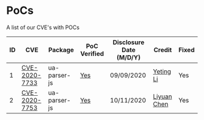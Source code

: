 # PoCs
A list of our CVE's with POCs

| ID| CVE|  Package |  PoC Verified  | Disclosure Date (M/D/Y) |Credit | Fixed |
|---|---|---|---|---|---|---|
|1| [CVE-2020-7733](https://cve.mitre.org/cgi-bin/cvename.cgi?name=CVE-2020-7733) | ua-parser-js | [Yes](https://github.com/yetingli/PoCs/blob/main/CVE-2020-7733/CVE-2020-7733.js) | 09/09/2020 | [Yeting Li](https://github.com/yetingli) | Yes |
|2| [CVE-2020-7753](https://cve.mitre.org/cgi-bin/cvename.cgi?name=CVE-2020-7753) | ua-parser-js | [Yes](https://github.com/yetingli/PoCs/blob/main/CVE-2020-7753/CVE-2020-7753.js) | 10/11/2020 | [Liyuan Chen](https://github.com/chedan90) | Yes |

